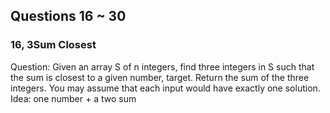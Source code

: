 ## Questions 16 ~ 30
### 16, 3Sum Closest
Question: Given an array S of n integers, find three integers in S such that the sum is closest to a given number, target. Return the sum of the three integers. You may assume that each input would have exactly one solution.    
Idea: one number + a two sum    

